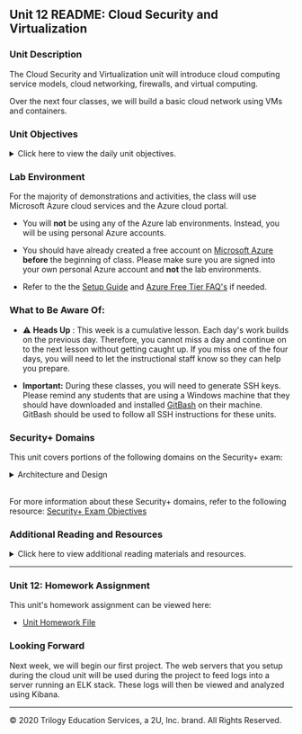 ## Unit 12 README: Cloud Security and Virtualization

### Unit Description

The Cloud Security and Virtualization unit will introduce cloud computing service models, cloud networking, firewalls, and virtual computing.

Over the next four classes, we will build a basic cloud network using VMs and containers.

### Unit Objectives

<details>
    <summary>Click here to view the daily unit objectives.</summary>

  <br>

- **Day 1:** Introduction To Cloud Computing

    - Distinguish between cloud services and identify an appropriate service depending on an organization's needs.

    - Set up a virtual private cloud network.

    - Protect their cloud network with a firewall.

    - Deploy a virtual computer to their cloud network.

- **Day 2:** Cloud Systems Management

    - Access their entire VNet from their jump box.

    - Install and run containers using Docker.

    - Set up Ansible connections to VMs inside their VNet.

- **Day 3:** Load Balancing and Redundancy

    - Write Ansible playbooks to configure VMs.

    - Create a load balancer on the Azure platform.

    - Create firewall and load balancer rules to allow traffic to the correct virtual machines.

- **Day 4:** Testing Redundant Systems

    - Verify redundancy by turning off one or more virtual machines used in the infrastructure

    - Can be used as a catch-up day to finish activities from the previous days in Cloud Security.

</details>


### Lab Environment

For the majority of demonstrations and activities, the class will use Microsoft Azure cloud services and the Azure cloud portal.

- You will **not** be using any of the Azure lab environments. Instead, you will be using personal Azure accounts.

- You should have already created a free account on [Microsoft Azure](https://azure.microsoft.com/en-us/) **before** the beginning of class. Please make sure you are signed into your own personal Azure account and **not** the lab environments.

- Refer to the the [Setup Guide](https://docs.google.com/document/d/1gs_09b7eotl7hzTL82xlqPt-OwOd0aWA78qcQxtMr6Y/edit) and [Azure Free Tier FAQ's](https://azure.microsoft.com/en-us/free/free-account-faq/) if needed.

### What to Be Aware Of:

- :warning: **Heads Up** : This week is a cumulative lesson. Each day's work builds on the previous day. Therefore, you cannot miss a day and continue on to the next lesson without getting caught up. If you miss one of the four days, you will need to let the instructional staff know so they can help you prepare.

- **Important:** During these classes, you will need to generate SSH keys. Please remind any students that are using a Windows machine that they should have downloaded and installed [GitBash](https://gitforwindows.org/) on their machine. GitBash should be used to follow all SSH instructions for these units.


### Security+ Domains

This unit covers portions of the following domains on the Security+ exam:

<details>
    <summary> Architecture and Design </summary>
 <br>

- Web server
- Application server
- Network infrastructure devices
- Firewalls
- Proxies / VPNs
- Load Balancers
- Network Segmentation/Isolation
- Continuous integration
- Immutable systems
- Infrastructure as code
- Cloud deployment models
- Hypervisor
- Continuos Monitoring
- Redundancy
- High availability


</details> 

<br>

For more information about these Security+ domains, refer to the following resource: [Security+ Exam Objectives](https://www.comptia.jp/pdf/Security%2B%20SY0-501%20Exam%20Objectives.pdf)


### Additional Reading and Resources

<details> 
<summary> Click here to view additional reading materials and resources. </summary>
</br>

These resources are provided as optional, recommended resources to supplement the concepts covered in this unit.

- [Microsoft Azure](https://azure.microsoft.com/en-us/)
- [Azure Documentation](https://docs.microsoft.com/en-us/azure/?product=featured)
- [Docker](https://www.docker.com/)
- [Docker Documentation](https://docs.docker.com/)
- [Ansible](https://www.ansible.com/)
- [Ansible Documentation](https://docs.ansible.com/)
- [YAML](https://yaml.org/spec/1.2/spec.html#Introduction)

</details>

---

### Unit 12: Homework Assignment

This unit's homework assignment can be viewed here: 

- [Unit Homework File](../../2-Homework/12-Cloud-Security/Unsolved/README.md)

### Looking Forward 

Next week, we will begin our first project. The web servers that you setup during the cloud unit will be used during the project to feed logs into a server running an ELK stack. These logs will then be viewed and analyzed using Kibana.

---


© 2020 Trilogy Education Services, a 2U, Inc. brand. All Rights Reserved.
